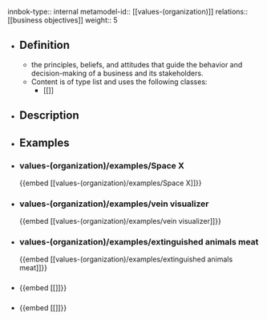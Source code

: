 innbok-type:: internal
metamodel-id:: [[values-(organization)]]
relations:: [[business objectives]]
weight:: 5

- ## Definition
  - the principles, beliefs, and attitudes that guide the behavior and decision-making of a business and its stakeholders.
  - Content is of type list and uses the following classes:
    - [[]]
- ## Description
- ## Examples
- ### values-(organization)/examples/Space X
  {{embed [[values-(organization)/examples/Space X]]}}
- ### values-(organization)/examples/vein visualizer
  {{embed [[values-(organization)/examples/vein visualizer]]}}
- ### values-(organization)/examples/extinguished animals meat
  {{embed [[values-(organization)/examples/extinguished animals meat]]}}
- ### 
  {{embed [[]]}}
- ### 
  {{embed [[]]}}


